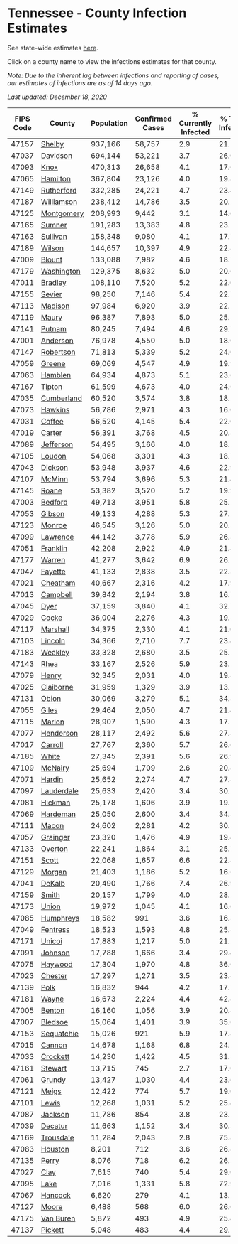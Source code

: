 # Tennessee - County Infection Estimates

See state-wide estimates [here](/infections/us-tn).

Click on a county name to view the infections estimates for that county.

*Note: Due to the inherent lag between infections and reporting of cases, our estimates of infections are as of 14 days ago.*

*Last updated: December 18, 2020*

|   FIPS Code |                   County |   Population |   Confirmed Cases |   % Currently Infected |   % Total Infected |
|-------------|--------------------------|--------------|-------------------|------------------------|--------------------|
|       47157 |         [Shelby](shelby) |      937,166 |            58,757 |                    2.9 |               21.1 |
|       47037 |     [Davidson](davidson) |      694,144 |            53,221 |                    3.7 |               26.0 |
|       47093 |             [Knox](knox) |      470,313 |            26,658 |                    4.1 |               17.6 |
|       47065 |     [Hamilton](hamilton) |      367,804 |            23,126 |                    4.0 |               19.8 |
|       47149 | [Rutherford](rutherford) |      332,285 |            24,221 |                    4.7 |               23.4 |
|       47187 | [Williamson](williamson) |      238,412 |            14,786 |                    3.5 |               20.2 |
|       47125 | [Montgomery](montgomery) |      208,993 |             9,442 |                    3.1 |               14.0 |
|       47165 |         [Sumner](sumner) |      191,283 |            13,383 |                    4.8 |               23.1 |
|       47163 |     [Sullivan](sullivan) |      158,348 |             9,080 |                    4.1 |               17.7 |
|       47189 |         [Wilson](wilson) |      144,657 |            10,397 |                    4.9 |               22.8 |
|       47009 |         [Blount](blount) |      133,088 |             7,982 |                    4.6 |               18.7 |
|       47179 | [Washington](washington) |      129,375 |             8,632 |                    5.0 |               20.6 |
|       47011 |       [Bradley](bradley) |      108,110 |             7,520 |                    5.2 |               22.0 |
|       47155 |         [Sevier](sevier) |       98,250 |             7,146 |                    5.4 |               22.7 |
|       47113 |       [Madison](madison) |       97,984 |             6,920 |                    3.9 |               22.1 |
|       47119 |           [Maury](maury) |       96,387 |             7,893 |                    5.0 |               25.5 |
|       47141 |         [Putnam](putnam) |       80,245 |             7,494 |                    4.6 |               29.7 |
|       47001 |     [Anderson](anderson) |       76,978 |             4,550 |                    5.0 |               18.0 |
|       47147 |   [Robertson](robertson) |       71,813 |             5,339 |                    5.2 |               24.0 |
|       47059 |         [Greene](greene) |       69,069 |             4,547 |                    4.9 |               19.9 |
|       47063 |       [Hamblen](hamblen) |       64,934 |             4,873 |                    5.1 |               23.6 |
|       47167 |         [Tipton](tipton) |       61,599 |             4,673 |                    4.0 |               24.6 |
|       47035 | [Cumberland](cumberland) |       60,520 |             3,574 |                    3.8 |               18.2 |
|       47073 |       [Hawkins](hawkins) |       56,786 |             2,971 |                    4.3 |               16.0 |
|       47031 |         [Coffee](coffee) |       56,520 |             4,145 |                    5.4 |               22.0 |
|       47019 |         [Carter](carter) |       56,391 |             3,768 |                    4.5 |               20.8 |
|       47089 |   [Jefferson](jefferson) |       54,495 |             3,166 |                    4.0 |               18.1 |
|       47105 |         [Loudon](loudon) |       54,068 |             3,301 |                    4.3 |               18.7 |
|       47043 |       [Dickson](dickson) |       53,948 |             3,937 |                    4.6 |               22.9 |
|       47107 |         [McMinn](mcminn) |       53,794 |             3,696 |                    5.3 |               21.4 |
|       47145 |           [Roane](roane) |       53,382 |             3,520 |                    5.2 |               19.9 |
|       47003 |       [Bedford](bedford) |       49,713 |             3,951 |                    5.8 |               25.2 |
|       47053 |         [Gibson](gibson) |       49,133 |             4,288 |                    5.3 |               27.2 |
|       47123 |         [Monroe](monroe) |       46,545 |             3,126 |                    5.0 |               20.5 |
|       47099 |     [Lawrence](lawrence) |       44,142 |             3,778 |                    5.9 |               26.3 |
|       47051 |     [Franklin](franklin) |       42,208 |             2,922 |                    4.9 |               21.4 |
|       47177 |         [Warren](warren) |       41,277 |             3,642 |                    6.9 |               26.1 |
|       47047 |       [Fayette](fayette) |       41,133 |             2,838 |                    3.5 |               22.3 |
|       47021 |     [Cheatham](cheatham) |       40,667 |             2,316 |                    4.2 |               17.9 |
|       47013 |     [Campbell](campbell) |       39,842 |             2,194 |                    3.8 |               16.7 |
|       47045 |             [Dyer](dyer) |       37,159 |             3,840 |                    4.1 |               32.7 |
|       47029 |           [Cocke](cocke) |       36,004 |             2,276 |                    4.3 |               19.5 |
|       47117 |     [Marshall](marshall) |       34,375 |             2,330 |                    4.1 |               21.0 |
|       47103 |       [Lincoln](lincoln) |       34,366 |             2,710 |                    7.7 |               23.4 |
|       47183 |       [Weakley](weakley) |       33,328 |             2,680 |                    3.5 |               25.1 |
|       47143 |             [Rhea](rhea) |       33,167 |             2,526 |                    5.9 |               23.5 |
|       47079 |           [Henry](henry) |       32,345 |             2,031 |                    4.0 |               19.8 |
|       47025 |   [Claiborne](claiborne) |       31,959 |             1,329 |                    3.9 |               13.1 |
|       47131 |           [Obion](obion) |       30,069 |             3,279 |                    5.1 |               34.3 |
|       47055 |           [Giles](giles) |       29,464 |             2,050 |                    4.7 |               21.4 |
|       47115 |         [Marion](marion) |       28,907 |             1,590 |                    4.3 |               17.2 |
|       47077 |   [Henderson](henderson) |       28,117 |             2,492 |                    5.6 |               27.8 |
|       47017 |       [Carroll](carroll) |       27,767 |             2,360 |                    5.7 |               26.6 |
|       47185 |           [White](white) |       27,345 |             2,391 |                    5.6 |               26.9 |
|       47109 |       [McNairy](mcnairy) |       25,694 |             1,709 |                    2.6 |               20.8 |
|       47071 |         [Hardin](hardin) |       25,652 |             2,274 |                    4.7 |               27.8 |
|       47097 | [Lauderdale](lauderdale) |       25,633 |             2,420 |                    3.4 |               30.2 |
|       47081 |       [Hickman](hickman) |       25,178 |             1,606 |                    3.9 |               19.7 |
|       47069 |     [Hardeman](hardeman) |       25,050 |             2,600 |                    3.4 |               34.3 |
|       47111 |           [Macon](macon) |       24,602 |             2,281 |                    4.2 |               30.5 |
|       47057 |     [Grainger](grainger) |       23,320 |             1,476 |                    4.9 |               19.4 |
|       47133 |       [Overton](overton) |       22,241 |             1,864 |                    3.1 |               25.7 |
|       47151 |           [Scott](scott) |       22,068 |             1,657 |                    6.6 |               22.8 |
|       47129 |         [Morgan](morgan) |       21,403 |             1,186 |                    5.2 |               16.6 |
|       47041 |         [DeKalb](dekalb) |       20,490 |             1,766 |                    7.4 |               26.9 |
|       47159 |           [Smith](smith) |       20,157 |             1,799 |                    4.0 |               28.2 |
|       47173 |           [Union](union) |       19,972 |             1,045 |                    4.1 |               16.0 |
|       47085 |   [Humphreys](humphreys) |       18,582 |               991 |                    3.6 |               16.3 |
|       47049 |     [Fentress](fentress) |       18,523 |             1,593 |                    4.8 |               25.8 |
|       47171 |         [Unicoi](unicoi) |       17,883 |             1,217 |                    5.0 |               21.2 |
|       47091 |       [Johnson](johnson) |       17,788 |             1,666 |                    3.4 |               29.4 |
|       47075 |       [Haywood](haywood) |       17,304 |             1,970 |                    4.8 |               36.6 |
|       47023 |       [Chester](chester) |       17,297 |             1,271 |                    3.5 |               23.4 |
|       47139 |             [Polk](polk) |       16,832 |               944 |                    4.2 |               17.7 |
|       47181 |           [Wayne](wayne) |       16,673 |             2,224 |                    4.4 |               42.8 |
|       47005 |         [Benton](benton) |       16,160 |             1,056 |                    3.9 |               20.8 |
|       47007 |       [Bledsoe](bledsoe) |       15,064 |             1,401 |                    3.9 |               35.0 |
|       47153 | [Sequatchie](sequatchie) |       15,026 |               921 |                    5.9 |               17.8 |
|       47015 |         [Cannon](cannon) |       14,678 |             1,168 |                    6.8 |               24.5 |
|       47033 |     [Crockett](crockett) |       14,230 |             1,422 |                    4.5 |               31.3 |
|       47161 |       [Stewart](stewart) |       13,715 |               745 |                    2.7 |               17.0 |
|       47061 |         [Grundy](grundy) |       13,427 |             1,030 |                    4.4 |               23.6 |
|       47121 |           [Meigs](meigs) |       12,422 |               774 |                    5.7 |               19.0 |
|       47101 |           [Lewis](lewis) |       12,268 |             1,031 |                    5.2 |               25.4 |
|       47087 |       [Jackson](jackson) |       11,786 |               854 |                    3.8 |               23.2 |
|       47039 |       [Decatur](decatur) |       11,663 |             1,152 |                    3.4 |               30.3 |
|       47169 |   [Trousdale](trousdale) |       11,284 |             2,043 |                    2.8 |               75.8 |
|       47083 |       [Houston](houston) |        8,201 |               712 |                    3.6 |               26.8 |
|       47135 |           [Perry](perry) |        8,076 |               718 |                    6.2 |               26.3 |
|       47027 |             [Clay](clay) |        7,615 |               740 |                    5.4 |               29.0 |
|       47095 |             [Lake](lake) |        7,016 |             1,331 |                    5.8 |               72.9 |
|       47067 |       [Hancock](hancock) |        6,620 |               279 |                    4.1 |               13.2 |
|       47127 |           [Moore](moore) |        6,488 |               568 |                    6.0 |               26.0 |
|       47175 |   [Van Buren](van-buren) |        5,872 |               493 |                    4.9 |               25.4 |
|       47137 |       [Pickett](pickett) |        5,048 |               483 |                    4.4 |               29.1 |